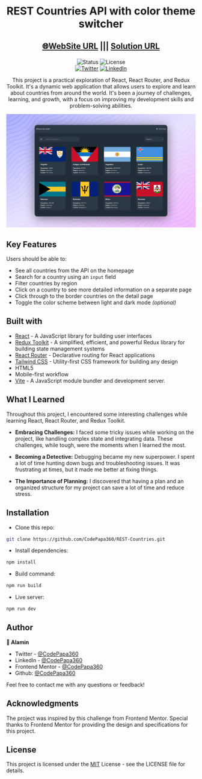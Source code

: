 <h1 align="center">REST Countries API with color theme switcher</h1>

<h2 align="center">

[🌐WebSite URL](https://rest-countries-codepapa.vercel.app) ||| [Solution URL](https://www.frontendmentor.io/solutions/rest-countries-api-w-reactjs-and-tailwind-css-4lwikHyhjW)

</h2>

<!-- Badges -->
<div align="center">

<img src="https://img.shields.io/badge/Status-Completed-success?style=flat" alt="Status" />

<!-- Liceensee -->
<img src="https://img.shields.io/badge/License-MIT-blue?style=flat" alt="License" />

<br/>
<a href='https://www.twitter.com/CodePapa360' target="_blank"><img alt='Twitter' src='https://img.shields.io/badge/@CodePapa360-100000?style=for-the-badge&logo=Twitter&logoColor=00C9F7&labelColor=3F3F3F&color=0092FA'/></a>
<a href='https://www.linkedin.com/in/codepapa360' target="_blank"><img alt='LinkedIn' src='https://img.shields.io/badge/@CodePapa360-100000?style=for-the-badge&logo=LinkedIn&logoColor=00a0dc&labelColor=2F2F2F&color=0077b5'/></a>

</div>

<!-- Brief -->
<p align="center">
This project is a practical exploration of React, React Router, and Redux Toolkit. It's a dynamic web application that allows users to explore and learn about countries from around the world. It's been a journey of challenges, learning, and growth, with a focus on improving my development skills and problem-solving abilities.
</p>

<!-- Screenshot -->
<a align="center" href="https://rest-countries-codepapa.vercel.app">

![Screenshot](./public/thumbnail-preview.png)

</a>

## Key Features

Users should be able to:

- See all countries from the API on the homepage
- Search for a country using an `input` field
- Filter countries by region
- Click on a country to see more detailed information on a separate page
- Click through to the border countries on the detail page
- Toggle the color scheme between light and dark mode _(optional)_

## Built with

- [React](https://reactjs.org) - A JavaScript library for building user interfaces
- [Redux Toolkit](https://redux-toolkit.js.org) - A simplified, efficient, and powerful Redux library for building state management systems
- [React Router](https://reactrouter.com/en/main) - Declarative routing for React applications
- [Tailwind CSS](https://tailwindcss.com) - Utility-first CSS framework for building any design
- HTML5
- Mobile-first workflow
- [Vite](https://vitejs.dev/) - A JavaScript module bundler and development server.

## What I Learned

Throughout this project, I encountered some interesting challenges while learning React, React Router, and Redux Toolkit.

- **Embracing Challenges:** I faced some tricky issues while working on the project, like handling complex state and integrating data. These challenges, while tough, were the moments when I learned the most.

- **Becoming a Detective:** Debugging became my new superpower. I spent a lot of time hunting down bugs and troubleshooting issues. It was frustrating at times, but it made me better at fixing things.

- **The Importance of Planning:** I discovered that having a plan and an organized structure for my project can save a lot of time and reduce stress.

## Installation

- Clone this repo:

```sh
git clone https://github.com/CodePapa360/REST-Countries.git
```

- Install dependencies:

```sh
npm install
```

- Build command:

```sh
npm run build
```

- Live server:

```sh
npm run dev
```

## Author

<b>👤 Alamin</b>

- Twitter - [@CodePapa360](https://www.twitter.com/CodePapa360)
- LinkedIn - [@CodePapa360](https://www.linkedin.com/in/codepapa360)
- Frontend Mentor - [@CodePapa360](https://www.frontendmentor.io/profile/CodePapa360)
- Github: [@CodePapa360](https://github.com/codepapa360)

Feel free to contact me with any questions or feedback!

## Acknowledgments

The project was inspired by this challenge from Frontend Mentor. Special thanks to Frontend Mentor for providing the design and specifications for this project.

## License

This project is licensed under the [MIT](./LICENSE.md) License - see the LICENSE file for details.
